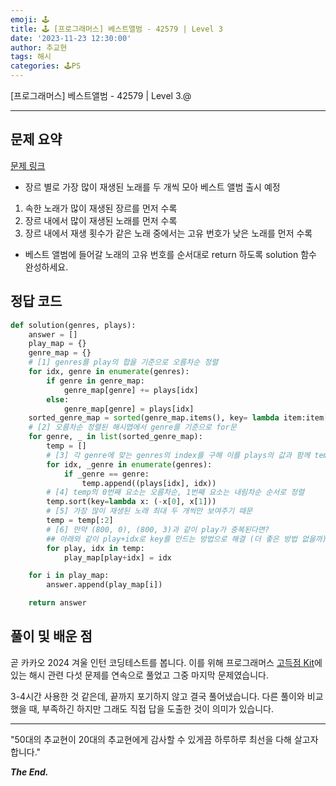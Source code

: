 ```yaml
---
emoji: 🕹️
title: 🕹️ [프로그래머스] 베스트앨범 - 42579 | Level 3
date: '2023-11-23 12:30:00'
author: 추교현
tags: 해시
categories: 🕹️PS
---
```


[프로그래머스] 베스트앨범 - 42579 | Level 3.@

---

## 문제 요약

[문제 링크](https://school.programmers.co.kr/learn/courses/30/lessons/42579)

- 장르 별로 가장 많이 재생된 노래를 두 개씩 모아 베스트 앨범 출시 예정

1. 속한 노래가 많이 재생된 장르를 먼저 수록
2. 장르 내에서 많이 재생된 노래를 먼저 수록
3. 장르 내에서 재생 횟수가 같은 노래 중에서는 고유 번호가 낮은 노래를 먼저 수록

- 베스트 앨범에 들어갈 노래의 고유 번호를 순서대로 return 하도록 solution 함수 완성하세요.

## 정답 코드

```python
def solution(genres, plays):
    answer = []
    play_map = {}
    genre_map = {}
    # [1] genres를 play의 합을 기준으로 오름차순 정렬
    for idx, genre in enumerate(genres):
        if genre in genre_map:
            genre_map[genre] += plays[idx]
        else:
            genre_map[genre] = plays[idx]
    sorted_genre_map = sorted(genre_map.items(), key= lambda item:item[1], reverse=True)
    # [2] 오름차순 정렬된 해시맵에서 genre를 기준으로 for문
    for genre, _ in list(sorted_genre_map):
        temp = []
        # [3] 각 genre에 맞는 genres의 index를 구해 이를 plays의 값과 함께 temp에 대입
        for idx, _genre in enumerate(genres):
            if _genre == genre:
                temp.append((plays[idx], idx))
        # [4] temp의 0번째 요소는 오름차순, 1번째 요소는 내림차순 순서로 정렬
        temp.sort(key=lambda x: (-x[0], x[1]))
        # [5] 가장 많이 재생된 노래 최대 두 개씩만 보여주기 때문
        temp = temp[:2]
        # [6] 만약 (800, 0), (800, 3)과 같이 play가 중복된다면?
        ## 아래와 같이 play+idx로 key를 만드는 방법으로 해결 (더 좋은 방법 없을까)
        for play, idx in temp:
            play_map[play+idx] = idx

    for i in play_map:
        answer.append(play_map[i])

    return answer
```

## 풀이 및 배운 점

곧 카카오 2024 겨울 인턴 코딩테스트를 봅니다. 이를 위해 프로그래머스 [고득점 Kit](https://school.programmers.co.kr/learn/challenges?tab=algorithm_practice_kit)에 있는 해시 관련 다섯 문제를 연속으로 풀었고 그중 마지막 문제였습니다.

3-4시간 사용한 것 같은데, 끝까지 포기하지 않고 결국 풀어냈습니다. 다른 풀이와 비교했을 때, 부족하긴 하지만 그래도 직접 답을 도출한 것이 의미가 있습니다.

---

"50대의 추교현이 20대의 추교현에게 감사할 수 있게끔 하루하루 최선을 다해 살고자 합니다."

**_The End._**

